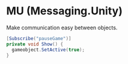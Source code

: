 MU (Messaging.Unity)
====

Make communication easy between objects.

```cs
[Subscribe("pauseGame")]
private void Show() {
  gameobject.SetActive(true);
}
```
